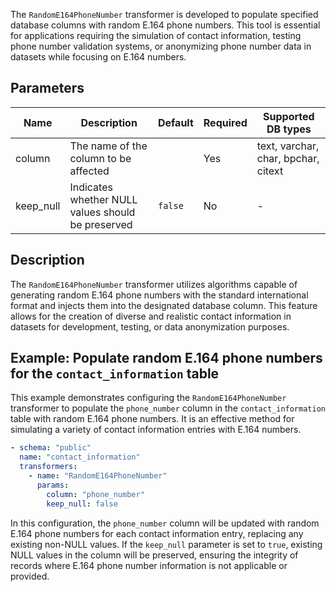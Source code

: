 The `RandomE164PhoneNumber` transformer is developed to populate specified database columns with random E.164 phone
numbers. This tool is essential for applications requiring the simulation of contact information, testing phone number
validation systems, or anonymizing phone number data in datasets while focusing on E.164 numbers.

## Parameters

| Name      | Description                                       | Default | Required | Supported DB types                  |
|-----------|---------------------------------------------------|---------|----------|-------------------------------------|
| column    | The name of the column to be affected             |         | Yes      | text, varchar, char, bpchar, citext |
| keep_null | Indicates whether NULL values should be preserved | `false` | No       | -                                   |

## Description

The `RandomE164PhoneNumber` transformer utilizes algorithms capable of generating random E.164 phone numbers with the
standard international format and injects them into the designated database column. This feature allows for the creation
of diverse and realistic contact information in datasets for development, testing, or data anonymization purposes.

## Example: Populate random E.164 phone numbers for the `contact_information` table

This example demonstrates configuring the `RandomE164PhoneNumber` transformer to populate the `phone_number` column in
the `contact_information` table with random E.164 phone numbers. It is an effective method for simulating a variety of
contact information entries with E.164 numbers.

```yaml title="RandomE164PhoneNumber transformer example"
- schema: "public"
  name: "contact_information"
  transformers:
    - name: "RandomE164PhoneNumber"
      params:
        column: "phone_number"
        keep_null: false
```

In this configuration, the `phone_number` column will be updated with random E.164 phone numbers for each contact
information entry, replacing any existing non-NULL values. If the `keep_null` parameter is set to `true`, existing NULL
values in the column will be preserved, ensuring the integrity of records where E.164 phone number information is not
applicable or provided.
